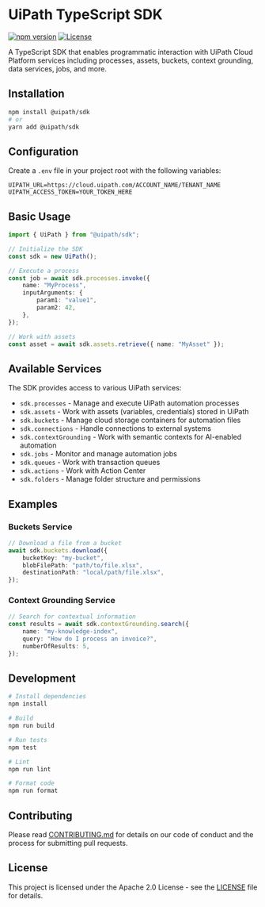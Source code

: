 # UiPath TypeScript SDK

[![npm version](https://badge.fury.io/js/@uipath%2Fsdk.svg)](https://badge.fury.io/js/@uipath%2Fsdk)
[![License](https://img.shields.io/badge/License-Apache%202.0-blue.svg)](LICENSE)

A TypeScript SDK that enables programmatic interaction with UiPath Cloud Platform services including processes, assets, buckets, context grounding, data services, jobs, and more.

## Installation

```bash
npm install @uipath/sdk
# or
yarn add @uipath/sdk
```

## Configuration

Create a `.env` file in your project root with the following variables:

```env
UIPATH_URL=https://cloud.uipath.com/ACCOUNT_NAME/TENANT_NAME
UIPATH_ACCESS_TOKEN=YOUR_TOKEN_HERE
```

## Basic Usage

```typescript
import { UiPath } from "@uipath/sdk";

// Initialize the SDK
const sdk = new UiPath();

// Execute a process
const job = await sdk.processes.invoke({
    name: "MyProcess",
    inputArguments: {
        param1: "value1",
        param2: 42,
    },
});

// Work with assets
const asset = await sdk.assets.retrieve({ name: "MyAsset" });
```

## Available Services

The SDK provides access to various UiPath services:

- `sdk.processes` - Manage and execute UiPath automation processes
- `sdk.assets` - Work with assets (variables, credentials) stored in UiPath
- `sdk.buckets` - Manage cloud storage containers for automation files
- `sdk.connections` - Handle connections to external systems
- `sdk.contextGrounding` - Work with semantic contexts for AI-enabled automation
- `sdk.jobs` - Monitor and manage automation jobs
- `sdk.queues` - Work with transaction queues
- `sdk.actions` - Work with Action Center
- `sdk.folders` - Manage folder structure and permissions

## Examples

### Buckets Service

```typescript
// Download a file from a bucket
await sdk.buckets.download({
    bucketKey: "my-bucket",
    blobFilePath: "path/to/file.xlsx",
    destinationPath: "local/path/file.xlsx",
});
```

### Context Grounding Service

```typescript
// Search for contextual information
const results = await sdk.contextGrounding.search({
    name: "my-knowledge-index",
    query: "How do I process an invoice?",
    numberOfResults: 5,
});
```

## Development

```bash
# Install dependencies
npm install

# Build
npm run build

# Run tests
npm test

# Lint
npm run lint

# Format code
npm run format
```

## Contributing

Please read [CONTRIBUTING.md](CONTRIBUTING.md) for details on our code of conduct and the process for submitting pull requests.

## License

This project is licensed under the Apache 2.0 License - see the [LICENSE](LICENSE) file for details.
